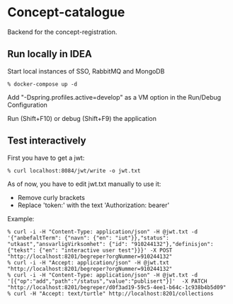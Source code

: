 # Concept-catalogue

Backend for the concept-registration.

## Run locally in IDEA
Start local instances of SSO, RabbitMQ and MongoDB
```
% docker-compose up -d
```

Add "-Dspring.profiles.active=develop" as a VM option in the Run/Debug Configuration

Run (Shift+F10) or debug (Shift+F9) the application

## Test interactively
First you have to get a jwt:
```
% curl localhost:8084/jwt/write -o jwt.txt
```
As of now, you have to edit jwt.txt manually to use it:
* Remove curly brackets
* Replace 'token:' with the text 'Authorization: bearer'

Example:
```
% curl -i -H "Content-Type: application/json" -H @jwt.txt -d '{"anbefaltTerm": {"navn": {"en": "iut"}},"status": "utkast","ansvarligVirksomhet": {"id": "910244132"},"definisjon":{"tekst": {"en": "interactive user test"}}}' -X POST "http://localhost:8201/begreper?orgNummer=910244132"
% curl -i -H "Accept: application/json" -H @jwt.txt "http://localhost:8201/begreper?orgNummer=910244132"
% curl -i -H "Content-Type: application/json" -H @jwt.txt -d '[{"op":"add","path":"/status","value":"publisert"}]'  -X PATCH "http://localhost:8201/begreper/d0f3ad19-59c5-4ee1-b64c-1c938b4b5d09"
% curl -H "Accept: text/turtle" http://localhost:8201/collections